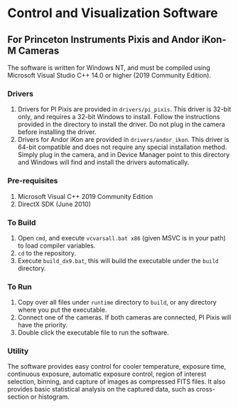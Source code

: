 # Control and Visualization Software 
## For Princeton Instruments Pixis and Andor iKon-M Cameras
The software is written for Windows NT, and must be compiled using Microsoft Visual Studio C++ 14.0 or higher (2019 Community Edition).

### Drivers
1. Drivers for PI Pixis are provided in `drivers/pi_pixis`. This driver is 32-bit only, and requires a 32-bit Windows to install. Follow the instructions provided in the directory to install the driver. Do not plug in the camera before installing the driver.
2. Drivers for Andor iKon are provided in `drivers/andor_ikon`. This driver is 64-bit compatible and does not require any special installation method. Simply plug in the camera, and in Device Manager point to this directory and Windows will find and install the drivers automatically.

### Pre-requisites
1. Microsoft Visual C++ 2019 Community Edition
2. DirectX SDK (June 2010) 

### To Build
1. Open `cmd`, and execute `vcvarsall.bat x86` (given MSVC is in your path) to load compiler variables.
2. `cd` to the repository.
3. Execute `build_dx9.bat`, this will build the executable under the `build` directory.

### To Run
1. Copy over all files under `runtime` directory to `build`, or any directory where you put the executable.
2. Connect one of the cameras. If both cameras are connected, PI Pixis will have the priority.
3. Double click the executable file to run the software.

### Utility
The software provides easy control for cooler temperature, exposure time, continuous exposure, automatic exposure control, region of interest selection, binning, and capture of images as compressed FITS files. It also provides basic statistical analysis on the captured data, such as cross-section or histogram.
